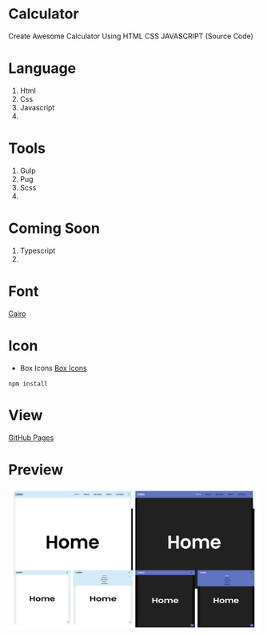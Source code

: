 # Calculator
Create Awesome Calculator Using HTML CSS JAVASCRIPT (Source Code)






 

# Language
1. Html
2. Css
3. Javascript
4. 

# Tools
1. Gulp
2. Pug
3. Scss
4.

# Coming Soon
1. Typescript
2.

# Font
[Cairo](https://fonts.google.com/specimen/Cairo?selection.family=Open+Sans&sidebar.open=true)

# Icon
* Box Icons
[Box Icons](https://boxicons.com/)




```
npm install
``` 

# View
[GitHub Pages](https://learncodingeasy.github.io/Calculator/dist/)


# Preview
![This is an image](https://raw.githubusercontent.com/LearnCodingEasy/Navbar-1/main/dist/images/Navbar-1920.jpg)

